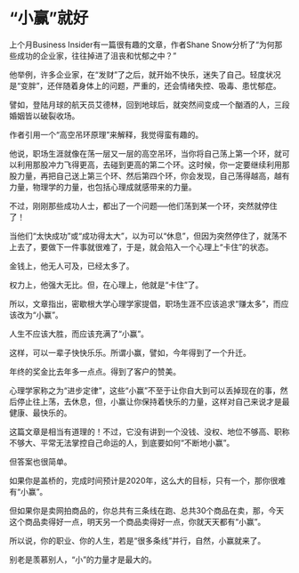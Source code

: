 # “小赢”就好

上个月Business Insider有一篇很有趣的文章，作者Shane Snow分析了“为何那些成功的企业家，往往掉进了沮丧和忧郁之中？” 

他举例，许多企业家，在“发财”了之后，就开始不快乐，迷失了自己。轻度状况是“变胖”，还伴随着身体上的问题，严重的，还会情绪失控、吸毒、患忧郁症。 

譬如，登陆月球的航天员艾德林，回到地球后，就突然间变成一个酗酒的人，三段婚姻皆以破裂收场。 

作者引用一个“高空吊环原理”来解释，我觉得蛮有趣的。 

他说，职场生涯就像在荡一层又一层的高空吊环，当你将自己荡上第一个环，就可以利用那股冲力飞得更高，去碰到更高的第二个环。这时候，你一定要继续利用那股力量，再把自己送上第三个环、然后第四个环，你会发现，自己荡得越高，越有力量，物理学的力量，也包括心理成就感带来的力量。 

不过，刚刚那些成功人士，都出了一个问题──他们荡到某一个环，突然就停住了！ 

当他们“太快成功”或“成功得太大”，以为可以“休息”，但因为突然停住了，就荡不上去了，要做下一件事就很难了，于是，就会陷入一个心理上“卡住”的状态。 

金钱上，他无人可及，已经太多了。 

权力上，他强大无比。但，在心理上，他就是“卡住”了。 

所以，文章指出，密歇根大学心理学家提倡，职场生涯不应该追求“赚太多”，而应该改为“小赢”。 

人生不应该大胜，而应该充满了“小赢”。 

这样，可以一辈子快快乐乐。所谓小赢，譬如，今年得到了一个升迁。 

年终的奖金比去年多一点点。得到了客户的赞美。 

心理学家称之为“进步定律”，这些“小赢”不至于让你自大到可以丢掉现在的事，然后停止往上荡，去休息，但，小赢让你保持着快乐的力量，这样对自己来说才是最健康、最快乐的。 

这篇文章是相当有道理的！不过，它没有讲到一个没钱、没权、地位不够高、职称不够大、平常无法掌控自己命运的人，到底要如何“不断地小赢”。 

但答案也很简单。 

如果你是盖桥的，完成时间预计是2020年，这么大的目标，只有一个，那你很难有“小赢”。 

但如果你是卖网拍商品的，你总共有三条线在跑、总共30个商品在卖，那，今天这个商品卖得好一点，明天另一个商品卖得好一点，你就天天都有“小赢”。 

所以说，你的职业、你的人生，若是“很多条线”并行，自然，小赢就来了。 

别老是羡慕别人，“小”的力量才是最大的。